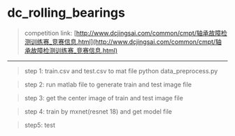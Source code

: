 # dc_rolling_bearings


>competition link: 
[http://www.dcjingsai.com/common/cmpt/轴承故障检测训练赛_竞赛信息.html](http://www.dcjingsai.com/common/cmpt/轴承故障检测训练赛_竞赛信息.html)



-------
>step 1: train.csv and test.csv to mat file
python data_preprocess.py

>step 2: run matlab file to generate train and test image file

>step 3: get the center image of train and test image file

>step 4: train by mxnet(resnet 18) and get model file

>step5: test 


